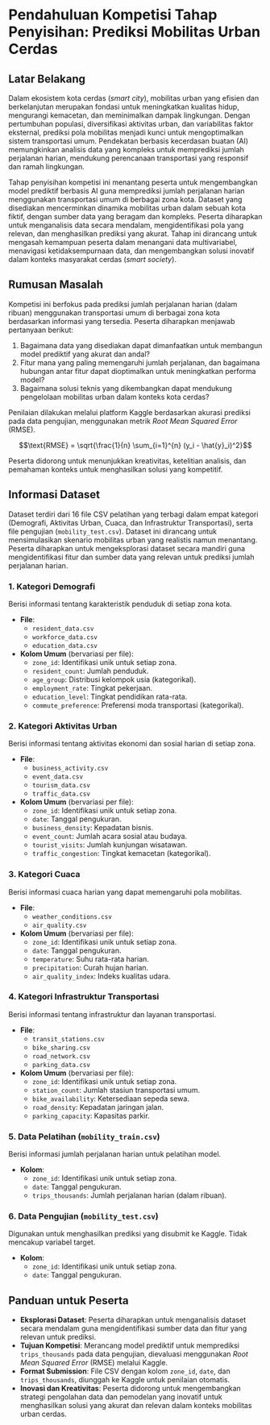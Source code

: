 # Pendahuluan Kompetisi Tahap Penyisihan: Prediksi Mobilitas Urban Cerdas

## Latar Belakang

Dalam ekosistem kota cerdas (*smart city*), mobilitas urban yang efisien dan berkelanjutan merupakan fondasi untuk meningkatkan kualitas hidup, mengurangi kemacetan, dan meminimalkan dampak lingkungan. Dengan pertumbuhan populasi, diversifikasi aktivitas urban, dan variabilitas faktor eksternal, prediksi pola mobilitas menjadi kunci untuk mengoptimalkan sistem transportasi umum. Pendekatan berbasis kecerdasan buatan (AI) memungkinkan analisis data yang kompleks untuk memprediksi jumlah perjalanan harian, mendukung perencanaan transportasi yang responsif dan ramah lingkungan.

Tahap penyisihan kompetisi ini menantang peserta untuk mengembangkan model prediktif berbasis AI guna memprediksi jumlah perjalanan harian menggunakan transportasi umum di berbagai zona kota. Dataset yang disediakan mencerminkan dinamika mobilitas urban dalam sebuah kota fiktif, dengan sumber data yang beragam dan kompleks. Peserta diharapkan untuk menganalisis data secara mendalam, mengidentifikasi pola yang relevan, dan menghasilkan prediksi yang akurat. Tahap ini dirancang untuk mengasah kemampuan peserta dalam menangani data multivariabel, menavigasi ketidaksempurnaan data, dan mengembangkan solusi inovatif dalam konteks masyarakat cerdas (*smart society*).

## Rumusan Masalah

Kompetisi ini berfokus pada prediksi jumlah perjalanan harian (dalam ribuan) menggunakan transportasi umum di berbagai zona kota berdasarkan informasi yang tersedia. Peserta diharapkan menjawab pertanyaan berikut:

1. Bagaimana data yang disediakan dapat dimanfaatkan untuk membangun model prediktif yang akurat dan andal?
2. Fitur mana yang paling memengaruhi jumlah perjalanan, dan bagaimana hubungan antar fitur dapat dioptimalkan untuk meningkatkan performa model?
3. Bagaimana solusi teknis yang dikembangkan dapat mendukung pengelolaan mobilitas urban dalam konteks kota cerdas?

Penilaian dilakukan melalui platform Kaggle berdasarkan akurasi prediksi pada data pengujian, menggunakan metrik *Root Mean Squared Error* (RMSE). 

$$\text{RMSE} = \sqrt{\frac{1}{n} \sum_{i=1}^{n} (y_i - \hat{y}_i)^2}$$

Peserta didorong untuk menunjukkan kreativitas, ketelitian analisis, dan pemahaman konteks untuk menghasilkan solusi yang kompetitif.

## Informasi Dataset

Dataset terdiri dari 16 file CSV pelatihan yang terbagi dalam empat kategori (Demografi, Aktivitas Urban, Cuaca, dan Infrastruktur Transportasi), serta file pengujian (`mobility_test.csv`). Dataset ini dirancang untuk mensimulasikan skenario mobilitas urban yang realistis namun menantang. Peserta diharapkan untuk mengeksplorasi dataset secara mandiri guna mengidentifikasi fitur dan sumber data yang relevan untuk prediksi jumlah perjalanan harian.

### 1. Kategori Demografi
Berisi informasi tentang karakteristik penduduk di setiap zona kota.

- **File**:
  - `resident_data.csv`
  - `workforce_data.csv`
  - `education_data.csv`
- **Kolom Umum** (bervariasi per file):
  - `zone_id`: Identifikasi unik untuk setiap zona.
  - `resident_count`: Jumlah penduduk.
  - `age_group`: Distribusi kelompok usia (kategorikal).
  - `employment_rate`: Tingkat pekerjaan.
  - `education_level`: Tingkat pendidikan rata-rata.
  - `commute_preference`: Preferensi moda transportasi (kategorikal).

### 2. Kategori Aktivitas Urban
Berisi informasi tentang aktivitas ekonomi dan sosial harian di setiap zona.

- **File**:
  - `business_activity.csv`
  - `event_data.csv`
  - `tourism_data.csv`
  - `traffic_data.csv`
- **Kolom Umum** (bervariasi per file):
  - `zone_id`: Identifikasi unik untuk setiap zona.
  - `date`: Tanggal pengukuran.
  - `business_density`: Kepadatan bisnis.
  - `event_count`: Jumlah acara sosial atau budaya.
  - `tourist_visits`: Jumlah kunjungan wisatawan.
  - `traffic_congestion`: Tingkat kemacetan (kategorikal).

### 3. Kategori Cuaca
Berisi informasi cuaca harian yang dapat memengaruhi pola mobilitas.

- **File**:
  - `weather_conditions.csv`
  - `air_quality.csv`
- **Kolom Umum** (bervariasi per file):
  - `zone_id`: Identifikasi unik untuk setiap zona.
  - `date`: Tanggal pengukuran.
  - `temperature`: Suhu rata-rata harian.
  - `precipitation`: Curah hujan harian.
  - `air_quality_index`: Indeks kualitas udara.

### 4. Kategori Infrastruktur Transportasi
Berisi informasi tentang infrastruktur dan layanan transportasi.

- **File**:
  - `transit_stations.csv`
  - `bike_sharing.csv`
  - `road_network.csv`
  - `parking_data.csv`
- **Kolom Umum** (bervariasi per file):
  - `zone_id`: Identifikasi unik untuk setiap zona.
  - `station_count`: Jumlah stasiun transportasi umum.
  - `bike_availability`: Ketersediaan sepeda sewa.
  - `road_density`: Kepadatan jaringan jalan.
  - `parking_capacity`: Kapasitas parkir.

### 5. Data Pelatihan (`mobility_train.csv`)
Berisi informasi jumlah perjalanan harian untuk pelatihan model.

- **Kolom**:
  - `zone_id`: Identifikasi unik untuk setiap zona.
  - `date`: Tanggal pengukuran.
  - `trips_thousands`: Jumlah perjalanan harian (dalam ribuan).

### 6. Data Pengujian (`mobility_test.csv`)
Digunakan untuk menghasilkan prediksi yang disubmit ke Kaggle. Tidak mencakup variabel target.

- **Kolom**:
  - `zone_id`: Identifikasi unik untuk setiap zona.
  - `date`: Tanggal pengukuran.

## Panduan untuk Peserta

- **Eksplorasi Dataset**: Peserta diharapkan untuk menganalisis dataset secara mendalam guna mengidentifikasi sumber data dan fitur yang relevan untuk prediksi.
- **Tujuan Kompetisi**: Merancang model prediktif untuk memprediksi `trips_thousands` pada data pengujian, dievaluasi menggunakan *Root Mean Squared Error* (RMSE) melalui Kaggle.
- **Format Submission**: File CSV dengan kolom `zone_id`, `date`, dan `trips_thousands`, diunggah ke Kaggle untuk penilaian otomatis.
- **Inovasi dan Kreativitas**: Peserta didorong untuk mengembangkan strategi pengolahan data dan pemodelan yang inovatif untuk menghasilkan solusi yang akurat dan relevan dalam konteks mobilitas urban cerdas.
